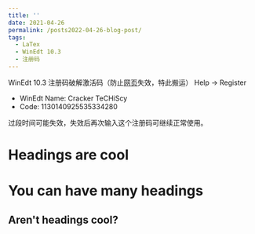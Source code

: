 ```yaml
---
title: ''
date: 2021-04-26
permalink: /posts2022-04-26-blog-post/
tags:
  - LaTex
  - WinEdt 10.3
  - 注册码
---
```


 WinEdt 10.3 注册码破解激活码（防止[网页](https://www.twblogs.net/a/5ca68137bd9eee5b1a074232/?lang=zh-cn)失效，特此搬运）
  Help -> Register 
 - WinEdt Name: Cracker TeCHiScy
 - Code: 1130140925535334280 <br>
 
过段时间可能失效，失效后再次输入这个注册码可继续正常使用。

Headings are cool
======

You can have many headings
======

Aren't headings cool?
------
